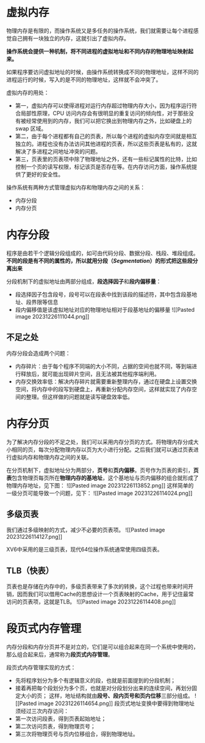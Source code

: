 # 虚拟内存
物理内存是有限的，而操作系统又是多任务的操作系统，我们就需要让每个进程感觉自己拥有一块独立的内存，这就引出了虚拟内存。

**操作系统会提供一种机制，将不同进程的虚拟地址和不同内存的物理地址映射起来。**

如果程序要访问虚拟地址的时候，由操作系统转换成不同的物理地址，这样不同的进程运行的时候，写入的是不同的物理地址，这样就不会冲突了。

虚拟内存的用处：
- 第一，虚拟内存可以使得进程对运行内存超过物理内存大小，因为程序运行符合局部性原理，CPU 访问内存会有很明显的重复访问的倾向性，对于那些没有被经常使用到的内存，我们可以把它换出到物理内存之外，比如硬盘上的 swap 区域。
- 第二，由于每个进程都有自己的页表，所以每个进程的虚拟内存空间就是相互独立的。进程也没有办法访问其他进程的页表，所以这些页表是私有的，这就解决了多进程之间地址冲突的问题。
- 第三，页表里的页表项中除了物理地址之外，还有一些标记属性的比特，比如控制一个页的读写权限，标记该页是否存在等。在内存访问方面，操作系统提供了更好的安全性。

操作系统有两种方式管理虚拟内存和物理内存之间的关系：
- 内存分段
- 内存分页

# 内存分段
程序是由若干个逻辑分段组成的，如可由代码分段、数据分段、栈段、堆段组成。**不同的段是有不同的属性的，所以就用分段（_Segmentation_）的形式把这些段分离出来**

分段机制下的虚拟地址由两部分组成，**段选择因子**和**段内偏移量**：
- 段选择因子包含段号，段号可以在段表中找到该段的描述符，其中包含段基地址、段界限等信息
- 段内偏移值是该虚拟地址对应的物理地址相对于段基地址的偏移量
![[Pasted image 20231226111044.png]]

## 不足之处
内存分段会造成两个问题：
- 内存碎片：由于每个程序不同端的大小不同，占据的空间也就不同，等到端进行释放后，就可能出现碎片空间，且无法被其他程序端利用。
- 内存交换效率低：解决内存碎片就需要重新整理内存，通过在硬盘上设置交换空间，将内存中的段写到硬盘上，再重新分配内存空间，这样就实现了内存空间的整理。但这样做的问题就是读写硬盘效率低。

# 内存分页
为了解决内存分段的不足之处，我们可以采用内存分页的方式。将物理内存分成大小相同的页，每次分配物理内存以页为大小进行分配。之后我们就可以通过页表进行虚拟内存和物理内存之间的关联。

在分页机制下，虚拟地址分为两部分，**页号**和**页内偏移**。页号作为页表的索引，**页表**包含物理页每页所在**物理内存的基地址**，这个基地址与页内偏移的组合就形成了物理内存地址，见下图：
![[Pasted image 20231226113852.png]]
这样简单的一级分页可能导致一个问题，见下：
![[Pasted image 20231226114024.png]]

## 多级页表
我们通过多级映射的方式，减少不必要的页表项。
![[Pasted image 20231226114127.png]]

XV6中采用的是三级页表，现代64位操作系统通常使用四级页表。

## TLB（快表）
页表也是存储在内存中的，多级页表带来了多次的转换，这个过程也带来时间开销，因而我们可以借用Cache的思想设计一个页表映射的Cache，用于记住最常访问的页表项，这就是TLB。
![[Pasted image 20231226114408.png]]

# 段页式内存管理
内存分段和内存分页并不是对立的，它们是可以组合起来在同一个系统中使用的，那么组合起来后，通常称为**段页式内存管理**。

段页式内存管理实现的方式：
- 先将程序划分为多个有逻辑意义的段，也就是前面提到的分段机制；
- 接着再把每个段划分为多个页，也就是对分段划分出来的连续空间，再划分固定大小的页；
这样，地址结构就由**段号、段内页号和页内位移**三部分组成。
![[Pasted image 20231226114654.png]]
段页式地址变换中要得到物理地址须经过三次内存访问：
- 第一次访问段表，得到页表起始地址；
- 第二次访问页表，得到物理页号；
- 第三次将物理页号与页内位移组合，得到物理地址。

